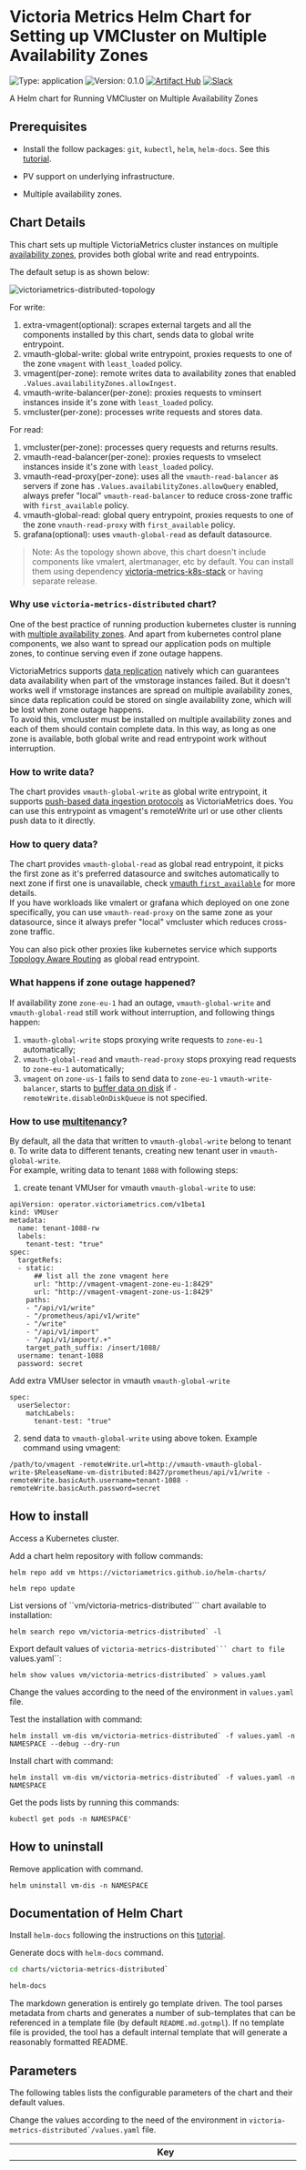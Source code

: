 # Victoria Metrics Helm Chart for Setting up VMCluster on Multiple Availability Zones

![Type: application](https://img.shields.io/badge/Type-application-informational?style=flat-square)  ![Version: 0.1.0](https://img.shields.io/badge/Version-0.1.0-informational?style=flat-square)
[![Artifact Hub](https://img.shields.io/endpoint?url=https://artifacthub.io/badge/repository/victoriametrics)](https://artifacthub.io/packages/helm/victoriametrics/victoria-metrics-distributed)
[![Slack](https://img.shields.io/badge/join%20slack-%23victoriametrics-brightgreen.svg)](https://slack.victoriametrics.com/)

A Helm chart for Running VMCluster on Multiple Availability Zones

## Prerequisites

* Install the follow packages: ``git``, ``kubectl``, ``helm``, ``helm-docs``. See this [tutorial](../../REQUIREMENTS.md).

* PV support on underlying infrastructure.

* Multiple availability zones.

## Chart Details

This chart sets up multiple VictoriaMetrics cluster instances on multiple [availability zones](https://kubernetes.io/docs/setup/best-practices/multiple-zones/), provides both global write and read entrypoints.

The default setup is as shown below:

![victoriametrics-distributed-topology](./victoriametrics-distributed-topology.png)

For write:
1. extra-vmagent(optional): scrapes external targets and all the components installed by this chart, sends data to global write entrypoint.
2. vmauth-global-write: global write entrypoint, proxies requests to one of the zone `vmagent` with `least_loaded` policy.
3. vmagent(per-zone): remote writes data to availability zones that enabled `.Values.availabilityZones.allowIngest`.
4. vmauth-write-balancer(per-zone): proxies requests to vminsert instances inside it's zone with `least_loaded` policy.
5. vmcluster(per-zone): processes write requests and stores data.

For read:
1. vmcluster(per-zone): processes query requests and returns results.
2. vmauth-read-balancer(per-zone): proxies requests to vmselect instances inside it's zone with `least_loaded` policy.
3. vmauth-read-proxy(per-zone): uses all the `vmauth-read-balancer` as servers if zone has `.Values.availabilityZones.allowQuery` enabled, always prefer "local" `vmauth-read-balancer` to reduce cross-zone traffic with `first_available` policy.
4. vmauth-global-read: global query entrypoint, proxies requests to one of the zone `vnauth-read-proxy` with `first_available` policy.
5. grafana(optional): uses `vmauth-global-read` as default datasource.

>Note:
As the topology shown above, this chart doesn't include components like vmalert, alertmanager, etc by default.
You can install them using dependency [victoria-metrics-k8s-stack](https://github.com/VictoriaMetrics/helm-charts/tree/master/charts/victoria-metrics-k8s-stack) or having separate release.

### Why use `victoria-metrics-distributed` chart?

One of the best practice of running production kubernetes cluster is running with [multiple availability zones](https://kubernetes.io/docs/setup/best-practices/multiple-zones/). And apart from kubernetes control plane components, we also want to spread our application pods on multiple zones, to continue serving even if zone outage happens.

VictoriaMetrics supports [data replication](https://docs.victoriametrics.com/cluster-victoriametrics/#replication-and-data-safety) natively which can guarantees data availability when part of the vmstorage instances failed. But it doesn't works well if vmstorage instances are spread on multiple availability zones, since data replication could be stored on single availability zone, which will be lost when zone outage happens.    
To avoid this, vmcluster must be installed on multiple availability zones and each of them should contain complete data. In this way, as long as one zone is available, both global write and read entrypoint work without interruption.

### How to write data?

The chart provides `vmauth-global-write` as global write entrypoint, it supports [push-based data ingestion protocols](https://docs.victoriametrics.com/vmagent/#how-to-push-data-to-vmagent) as VictoriaMetrics does.
You can use this entrypoint as vmagent's remoteWrite url or use other clients push data to it directly.

### How to query data?

The chart provides `vmauth-global-read` as global read entrypoint, it picks the first zone as it's preferred datasource and switches automatically to next zone if first one is unavailable, check [vmauth `first_available`](https://docs.victoriametrics.com/vmauth/#high-availability) for more details.  
If you have workloads like vmalert or grafana which deployed on one zone specifically, you can use `vmauth-read-proxy` on the same zone as your datasource, since it always prefer "local" vmcluster which reduces cross-zone traffic. 

You can also pick other proxies like kubernetes service which supports [Topology Aware Routing](https://kubernetes.io/docs/concepts/services-networking/topology-aware-routing/) as global read entrypoint.

### What happens if zone outage happened?

If availability zone `zone-eu-1` had an outage, `vmauth-global-write` and `vmauth-global-read` still work without interruption, and following things happen:
1. `vmauth-global-write` stops proxying write requests to `zone-eu-1` automatically;
2. `vmauth-global-read` and `vmauth-read-proxy` stops proxying read requests to `zone-eu-1` automatically;
3. `vmagent` on `zone-us-1` fails to send data to `zone-eu-1` `vmauth-write-balancer`, starts to [buffer data on disk](https://docs.victoriametrics.com/vmagent/#calculating-disk-space-for-persistence-queue) if `-remoteWrite.disableOnDiskQueue` is not specified.

### How to use [multitenancy](https://docs.victoriametrics.com/cluster-victoriametrics/#multitenancy)?

By default, all the data that written to `vmauth-global-write` belong to tenant `0`. To write data to different tenants, creating new tenant user in `vmauth-global-write`.    
For example, writing data to tenant `1088` with following steps:
1. create tenant VMUser for vmauth `vmauth-global-write` to use:
```
apiVersion: operator.victoriametrics.com/v1beta1
kind: VMUser
metadata:
  name: tenant-1088-rw
  labels:
    tenant-test: "true"
spec:
  targetRefs:
  - static:
      ## list all the zone vmagent here
      url: "http://vmagent-vmagent-zone-eu-1:8429"
      url: "http://vmagent-vmagent-zone-us-1:8429"
    paths:
    - "/api/v1/write"
    - "/prometheus/api/v1/write"
    - "/write"
    - "/api/v1/import"
    - "/api/v1/import/.+"
    target_path_suffix: /insert/1088/
  username: tenant-1088
  password: secret
```

Add extra VMUser selector in vmauth `vmauth-global-write`
```
spec:
  userSelector:
    matchLabels:
      tenant-test: "true"
```

2. send data to `vmauth-global-write` using above token.
Example command using vmagent:
```
/path/to/vmagent -remoteWrite.url=http://vmauth-vmauth-global-write-$ReleaseName-vm-distributed:8427/prometheus/api/v1/write -remoteWrite.basicAuth.username=tenant-1088 -remoteWrite.basicAuth.password=secret
```

## How to install

Access a Kubernetes cluster.

Add a chart helm repository with follow commands:

```console
helm repo add vm https://victoriametrics.github.io/helm-charts/

helm repo update
```

List versions of ``vm/victoria-metrics-distributed``` chart available to installation:

```console
helm search repo vm/victoria-metrics-distributed` -l
```

Export default values of ``victoria-metrics-distributed``` chart to file ``values.yaml``:

```console
helm show values vm/victoria-metrics-distributed` > values.yaml
```

Change the values according to the need of the environment in ``values.yaml`` file.

Test the installation with command:

```console
helm install vm-dis vm/victoria-metrics-distributed` -f values.yaml -n NAMESPACE --debug --dry-run
```

Install chart with command:

```console
helm install vm-dis vm/victoria-metrics-distributed` -f values.yaml -n NAMESPACE
```

Get the pods lists by running this commands:

```console
kubectl get pods -n NAMESPACE'
```

## How to uninstall

Remove application with command.

```console
helm uninstall vm-dis -n NAMESPACE
```

## Documentation of Helm Chart

Install ``helm-docs`` following the instructions on this [tutorial](../../REQUIREMENTS.md).

Generate docs with ``helm-docs`` command.

```bash
cd charts/victoria-metrics-distributed`

helm-docs
```

The markdown generation is entirely go template driven. The tool parses metadata from charts and generates a number of sub-templates that can be referenced in a template file (by default ``README.md.gotmpl``). If no template file is provided, the tool has a default internal template that will generate a reasonably formatted README.

## Parameters

The following tables lists the configurable parameters of the chart and their default values.

Change the values according to the need of the environment in ``victoria-metrics-distributed`/values.yaml`` file.

| Key | Type | Default | Description |
|-----|------|---------|-------------|
| availabilityZones | list | `[{"allowIngest":true,"allowQuery":true,"name":"zone-eu-1","nodeSelector":{"topology.kubernetes.io/zone":"zone-eu-1"},"topologySpreadConstraints":[{"maxSkew":1,"topologyKey":"kubernetes.io/hostname","whenUnsatisfiable":"ScheduleAnyway"}],"vmagent":{"annotations":{},"enabled":true,"name":"","spec":{}},"vmauthCrossAZQuery":{"enabled":true,"name":"","spec":{}},"vmauthIngest":{"enabled":true,"name":"","spec":{"extraArgs":{"discoverBackendIPs":"true"},"image":{"tag":"v1.100.0"}}},"vmauthQueryPerZone":{"enabled":true,"name":"","spec":{}},"vmcluster":{"enabled":true,"name":"","spec":{"replicationFactor":2,"retentionPeriod":"14","vminsert":{"extraArgs":{},"replicaCount":2,"resources":{}},"vmselect":{"extraArgs":{},"replicaCount":2,"resources":{}},"vmstorage":{"replicaCount":2,"resources":{},"storageDataPath":"/vm-data"}}}},{"allowIngest":true,"allowQuery":true,"name":"zone-us-1","nodeSelector":{"topology.kubernetes.io/zone":"zone-us-1"},"topologySpreadConstraints":[{"maxSkew":1,"topologyKey":"kubernetes.io/hostname","whenUnsatisfiable":"ScheduleAnyway"}],"vmagent":{"annotations":{},"enabled":true,"name":"","spec":{}},"vmauthCrossAZQuery":{"enabled":true,"name":"","spec":{}},"vmauthIngest":{"enabled":true,"name":"","spec":{"extraArgs":{"discoverBackendIPs":"true"},"image":{"tag":"v1.100.0"}}},"vmauthQueryPerZone":{"enabled":true,"name":"","spec":{}},"vmcluster":{"enabled":true,"name":"","spec":{"replicationFactor":2,"retentionPeriod":"14","vminsert":{"extraArgs":{},"replicaCount":2,"resources":{}},"vmselect":{"extraArgs":{},"replicaCount":2,"resources":{}},"vmstorage":{"replicaCount":2,"resources":{},"storageDataPath":"/vm-data"}}}}]` | config per availability zone components, including vmagent, vmcluster, vmauth etc |
| availabilityZones[0].allowIngest | bool | `true` | allow data ingestion to this zone |
| availabilityZones[0].allowQuery | bool | `true` | allow data query from this zone through global query endpoint |
| availabilityZones[0].nodeSelector | object | `{"topology.kubernetes.io/zone":"zone-eu-1"}` | nodeselector to restrict where pods of this zone can be placed. usually provided by cloud providers. |
| availabilityZones[0].topologySpreadConstraints | list | `[{"maxSkew":1,"topologyKey":"kubernetes.io/hostname","whenUnsatisfiable":"ScheduleAnyway"}]` | topologySpreadConstraints allows to customize the default topologySpreadConstraints. |
| availabilityZones[0].vmagent | object | `{"annotations":{},"enabled":true,"name":"","spec":{}}` | vmagent here only meant to proxy write requests to each az, doesn't support customized other remote write address. |
| availabilityZones[0].vmauthCrossAZQuery | object | `{"enabled":true,"name":"","spec":{}}` | set up a vmauth with all the zone with `allowQuery: true` as query backends |
| availabilityZones[0].vmauthIngest.name | string | `""` | override the name of the vmauth object |
| availabilityZones[0].vmauthIngest.spec.extraArgs.discoverBackendIPs | string | `"true"` | start from v1.100.0, vmauth can discover backend IPs via periodic DNS, which can help performing load balancing between vminsert instances |
| availabilityZones[0].vmcluster.spec | object | `{"replicationFactor":2,"retentionPeriod":"14","vminsert":{"extraArgs":{},"replicaCount":2,"resources":{}},"vmselect":{"extraArgs":{},"replicaCount":2,"resources":{}},"vmstorage":{"replicaCount":2,"resources":{},"storageDataPath":"/vm-data"}}` | spec for VMCluster crd, see https://docs.victoriametrics.com/operator/api.html#vmclusterspec |
| availabilityZones[1].allowIngest | bool | `true` | allow data ingestion to this zone |
| availabilityZones[1].allowQuery | bool | `true` | allow data query from this zone through global query endpoint |
| availabilityZones[1].nodeSelector | object | `{"topology.kubernetes.io/zone":"zone-us-1"}` | nodeselector to restrict where pods of this zone can be placed. usually provided by cloud providers. |
| availabilityZones[1].topologySpreadConstraints | list | `[{"maxSkew":1,"topologyKey":"kubernetes.io/hostname","whenUnsatisfiable":"ScheduleAnyway"}]` | topologySpreadConstraints allows to customize the default topologySpreadConstraints. |
| availabilityZones[1].vmagent | object | `{"annotations":{},"enabled":true,"name":"","spec":{}}` | vmagent only meant to proxy write requests to each az, doesn't support customized remote write address |
| availabilityZones[1].vmauthIngest.spec.extraArgs.discoverBackendIPs | string | `"true"` | start from v1.100.0, vmauth can discover backend IPs via periodic DNS, which can help performing load balancing between vminsert instances |
| availabilityZones[1].vmcluster.spec | object | `{"replicationFactor":2,"retentionPeriod":"14","vminsert":{"extraArgs":{},"replicaCount":2,"resources":{}},"vmselect":{"extraArgs":{},"replicaCount":2,"resources":{}},"vmstorage":{"replicaCount":2,"resources":{},"storageDataPath":"/vm-data"}}` | spec for VMCluster crd, see https://docs.victoriametrics.com/operator/api.html#vmclusterspec |
| extraVMAgent | object | `{"enabled":true,"spec":{"selectAllByDefault":true}}` | set up an extra vmagent to scrape all the scrape objects by default, and write data to above vmauth-global-ingest endpoint. |
| fullnameOverride | string | `""` | overrides the chart's computed fullname. |
| nameOverride | string | `"vm-distributed"` | overrides the chart's name |
| victoria-metrics-k8s-stack | object | `{"alertmanager":{"enabled":false},"crds":{"enabled":true},"enabled":true,"grafana":{"enabled":true,"sidecar":{"datasources":{"enabled":true}}},"victoria-metrics-operator":{"enabled":true},"vmagent":{"enabled":false},"vmalert":{"enabled":false},"vmcluster":{"enabled":false},"vmsingle":{"enabled":false}}` | set up vm operator and other resources like vmalert, grafana if needed |
| vmauthIngestGlobal | object | `{"enabled":true,"name":"","spec":{}}` | set up a vmauth as the global write entrypoint |
| vmauthQueryGlobal | object | `{"enabled":true,"name":"","spec":{}}` | set up a vmauth as the global read entrypoint |

